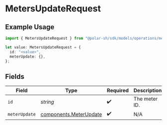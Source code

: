 # MetersUpdateRequest

## Example Usage

```typescript
import { MetersUpdateRequest } from "@polar-sh/sdk/models/operations/metersupdate.js";

let value: MetersUpdateRequest = {
  id: "<value>",
  meterUpdate: {},
};
```

## Fields

| Field                                                            | Type                                                             | Required                                                         | Description                                                      |
| ---------------------------------------------------------------- | ---------------------------------------------------------------- | ---------------------------------------------------------------- | ---------------------------------------------------------------- |
| `id`                                                             | *string*                                                         | :heavy_check_mark:                                               | The meter ID.                                                    |
| `meterUpdate`                                                    | [components.MeterUpdate](../../models/components/meterupdate.md) | :heavy_check_mark:                                               | N/A                                                              |